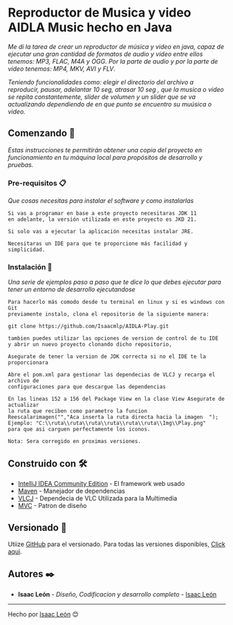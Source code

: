 #  Reproductor de Musica y video AIDLA Music hecho en Java

_Me di la tarea de crear un reproductor de música y video en java, capaz de ejecutar una gran cantidad de formatos de audio y video
entre ellos tenemos: MP3, FLAC, M4A y OGG. Por la parte de audio y por la parte de video tenemos: MP4, MKV, AVI y FLV_.

_Teniendo funcionalidades como: elegir el directorio del archivo a reproducir, pausar, adelantar 10 seg, atrasar 10 seg , que la musica o video se repita constantemente, slider de volumen y un slider que se va actualizando dependiendo de en que punto se encuentro su muúsica o video._

## Comenzando 🚀

_Estas instrucciones te permitirán obtener una copia del proyecto en funcionamiento en tu máquina local para propósitos de desarrollo y pruebas._



### Pre-requisitos 📋

_Que cosas necesitas para instalar el software y como instalarlas_

```
Si vas a programar en base a este proyecto necesitaras JDK 11 
en adelante, la versión utilizada en este proyecto es JKD 21.
```
```
Si solo vas a ejecutar la aplicación necesitas instalar JRE.
```

```
Necesitaras un IDE para que te proporcione más facilidad y 
simplicidad.
```
### Instalación 🔧

_Una serie de ejemplos paso a paso que te dice lo que debes ejecutar para tener un entorno de desarrollo ejecutandose_


```
Para hacerlo más comodo desde tu terminal en linux y si es windows con Git
previamente instalo, clona el repositorio de la siguiente manera:

git clone https://github.com/Isaacmlp/AIDLA-Play.git 

tambien puedes utilizar las opciones de version de control de tu IDE
y abrir un nuevo proyecto clonando dicho repositorio,
```

```
Asegurate de tener la version de JDK correcta si no el IDE te la proporcionara
```

```
Abre el pom.xml para gestionar las dependecias de VLCJ y recarga el archivo de
configuraciones para que descargue las dependencias
```
```
En las lineas 152 a 156 del Package View en la clase View Asegurate de actualizar
la ruta que reciben como parametro la funcion
Reescalarimagen("","Aca inserta la ruta directa hacia la imagen  ");
Ejemplo: "C:\\ruta\\ruta\\ruta\\ruta\\ruta\\ruta\\Img\\Play.png"
para que asi carguen perfectamente los iconos.
```
```
Nota: Sera corregido en proximas versiones.
```


## Construido con 🛠️

* [IntelliJ IDEA Community Edition](https://www.jetbrains.com/idea/download/?section=windows) - El framework web usado
* [Maven](https://maven.apache.org/) - Manejador de dependencias
* [VLCJ](https://www.capricasoftware.co.uk/projects/vlcj) - Dependecia de VLC Utilizada para la Multimedia
* [MVC](https://es.wikipedia.org/wiki/Modelo–vista–controlador) - Patron de diseño


## Versionado 📌

Utiize [GitHub](https://github.com) para el versionado. Para todas las versiones disponibles, [Click aqui](https://github.com/Isaacmlp/AIDLA-Play).

## Autores ✒️

* **Isaac León** - *Diseño, Codificacion y desarrollo completo* - [Isaac León](https://github.com/Isaacmlp/)
---
Hecho por [Isaac León](https://github.com/Isaacmlp/) 😊